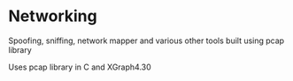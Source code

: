 # Networking
Spoofing, sniffing, network mapper and various other tools built using pcap library

Uses pcap library in C and XGraph4.30
